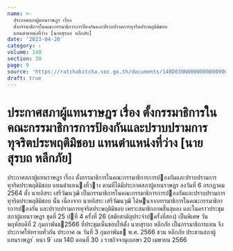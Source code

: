 ```yaml
---
name: >-
  ประกาศสภาผู้แทนราษฎร เรื่อง
  ตั้งกรรมาธิการในคณะกรรมาธิการการป้องกันและปราบปรามการทุจริตประพฤติมิชอบ
  แทนตำแหน่งที่ว่าง [นายสุรบถ หลีกภัย]
date: '2023-04-20'
category: ง
volume: 140
section: 30
page: 9
source: 'https://ratchakitcha.soc.go.th/documents/140D030N0000000000900.pdf'
draft: true
---
```


# ประกาศสภาผู้แทนราษฎร เรื่อง ตั้งกรรมาธิการในคณะกรรมาธิการการป้องกันและปราบปรามการทุจริตประพฤติมิชอบ แทนตำแหน่งที่ว่าง [นายสุรบถ หลีกภัย]

ประกาศสภาผู้แทนราษฎร เรื่อง ตั้งกรรมาธิการในคณะกรรมาธิการการปองกันและปราบปรามการทุจริตประพฤติมิชอบ แทนตําแหนงที่วาง ตามที่ได้มีประกาศสภาผู้แทนราษฎร ลงวันที่ 6 กรกฎาคม 2564 ตั้ง นายอิสระ เสรีวัฒนวุฒิ เป็นกรรมาธิการในคณะกรรมาธิการการปองกันและปราบปรามการทุจริตประพฤติมิชอบ นั้น เนื่องจาก นายอิสระ เสรีวัฒนวุฒิ ได้พนจากกรรมาธิการในคณะกรรมาธิการการปองกัน และปราบปรามการทุจริตประพฤติมิชอบ เพราะสมาชิกภาพสิ้นสุดลง และในคราวประชุมสภาผู้แทนราษฎร ชุดที่ 25 ปที่ 4 ครั้งที่ 26 (สมัยสามัญประจําปครั้งที่สอง) เป็นพิเศษ วันพฤหัสบดีที่ 2 กุมภาพันธ2566 ที่ประชุมเห็นชอบให้ตั้ง นายสุรบถ หลีกภัย เป็นกรรมาธิการแทน จึงประกาศให้ทราบทั่วกัน ประกาศ ณ วันที่ 3 กุมภาพันธ พ.ศ. 2566 ชวน หลีกภัย ประธานสภาผู้แทนราษฎร ้ หนา 9 ่ เลม 140 ตอนที่ 30 ง ราชกิจจานุเบกษา 20 เมษายน 2566
